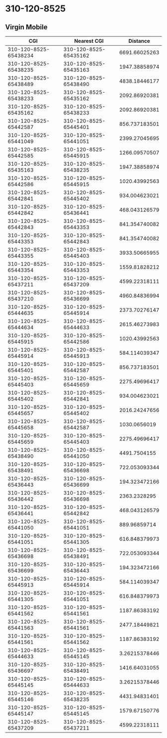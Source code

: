 # 310-120-8525
## Virgin Mobile


| CGI | Nearest CGI | Distance |
|-----|-------------|----------|
| 310-120-8525-65438234 | 310-120-8525-65435162 | 6691.66025263 |
| 310-120-8525-65438235 | 310-120-8525-65435163 | 1947.38858974 |
| 310-120-8525-65438489 | 310-120-8525-65438490 | 4838.18446177 |
| 310-120-8525-65438233 | 310-120-8525-65435162 | 2092.86920381 |
| 310-120-8525-65435162 | 310-120-8525-65438233 | 2092.86920381 |
| 310-120-8525-65442587 | 310-120-8525-65445401 | 856.737183501 |
| 310-120-8525-65441049 | 310-120-8525-65441051 | 2399.27045695 |
| 310-120-8525-65442585 | 310-120-8525-65445915 | 1266.09570507 |
| 310-120-8525-65435163 | 310-120-8525-65438235 | 1947.38858974 |
| 310-120-8525-65442586 | 310-120-8525-65445915 | 1020.43992563 |
| 310-120-8525-65442841 | 310-120-8525-65445402 | 934.004623021 |
| 310-120-8525-65442842 | 310-120-8525-65436441 | 468.043126579 |
| 310-120-8525-65442843 | 310-120-8525-65443353 | 841.354740082 |
| 310-120-8525-65443353 | 310-120-8525-65442843 | 841.354740082 |
| 310-120-8525-65443355 | 310-120-8525-65445403 | 3933.50665955 |
| 310-120-8525-65443354 | 310-120-8525-65443353 | 1559.81828212 |
| 310-120-8525-65437211 | 310-120-8525-65437209 | 4599.22318111 |
| 310-120-8525-65437210 | 310-120-8525-65436699 | 4960.84836994 |
| 310-120-8525-65444635 | 310-120-8525-65445914 | 2373.70276147 |
| 310-120-8525-65444634 | 310-120-8525-65444633 | 2615.46273983 |
| 310-120-8525-65445915 | 310-120-8525-65442586 | 1020.43992563 |
| 310-120-8525-65445914 | 310-120-8525-65445913 | 584.114039347 |
| 310-120-8525-65445401 | 310-120-8525-65442587 | 856.737183501 |
| 310-120-8525-65445403 | 310-120-8525-65445659 | 2275.49696417 |
| 310-120-8525-65445402 | 310-120-8525-65442841 | 934.004623021 |
| 310-120-8525-65445657 | 310-120-8525-65445402 | 2016.24247656 |
| 310-120-8525-65445658 | 310-120-8525-65442587 | 1030.0656019 |
| 310-120-8525-65445659 | 310-120-8525-65445403 | 2275.49696417 |
| 310-120-8525-65438490 | 310-120-8525-65441050 | 4491.7504155 |
| 310-120-8525-65438491 | 310-120-8525-65436698 | 722.053093344 |
| 310-120-8525-65436443 | 310-120-8525-65436699 | 194.323472166 |
| 310-120-8525-65436442 | 310-120-8525-65436698 | 2363.2328295 |
| 310-120-8525-65436441 | 310-120-8525-65442842 | 468.043126579 |
| 310-120-8525-65441050 | 310-120-8525-65441051 | 889.96859714 |
| 310-120-8525-65441051 | 310-120-8525-65441305 | 616.848379973 |
| 310-120-8525-65436698 | 310-120-8525-65438491 | 722.053093344 |
| 310-120-8525-65436699 | 310-120-8525-65436443 | 194.323472166 |
| 310-120-8525-65445913 | 310-120-8525-65445914 | 584.114039347 |
| 310-120-8525-65441305 | 310-120-8525-65441051 | 616.848379973 |
| 310-120-8525-65441562 | 310-120-8525-65441561 | 1187.86383192 |
| 310-120-8525-65441563 | 310-120-8525-65441561 | 2477.18449821 |
| 310-120-8525-65441561 | 310-120-8525-65441562 | 1187.86383192 |
| 310-120-8525-65444633 | 310-120-8525-65445145 | 3.26215378446 |
| 310-120-8525-65436697 | 310-120-8525-65438491 | 1416.64031055 |
| 310-120-8525-65445145 | 310-120-8525-65444633 | 3.26215378446 |
| 310-120-8525-65445146 | 310-120-8525-65438235 | 4431.94831401 |
| 310-120-8525-65445147 | 310-120-8525-65445145 | 1579.67150776 |
| 310-120-8525-65437209 | 310-120-8525-65437211 | 4599.22318111 |
